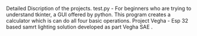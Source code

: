 Detailed Discription of the projects.
 test.py - For beginners who are trying to understand tkinter, a GUI offered by python. This program creates a calculator which is can do all four basic operations.
 Project Vegha - Esp 32 based samrt lighting solution developed as part Vegha SAE . 
 
